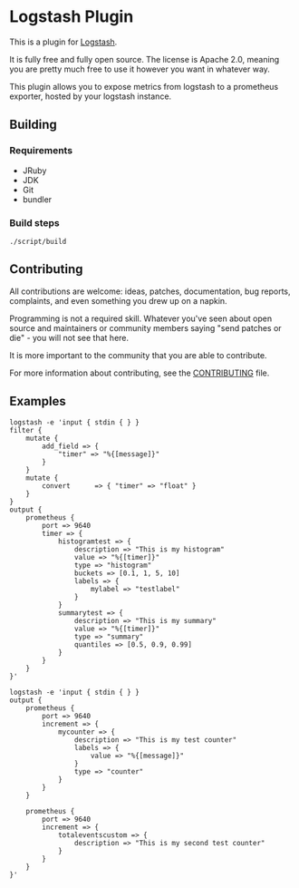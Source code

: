# Logstash Plugin

This is a plugin for [Logstash](https://github.com/elastic/logstash).

It is fully free and fully open source. The license is Apache 2.0, meaning you are pretty much free to use it however you want in whatever way.

This plugin allows you to expose metrics from logstash to a prometheus exporter, hosted by your logstash instance.


## Building

### Requirements
- JRuby
- JDK
- Git
- bundler

### Build steps

`./script/build`

## Contributing

All contributions are welcome: ideas, patches, documentation, bug reports, complaints, and even something you drew up on a napkin.

Programming is not a required skill. Whatever you've seen about open source and maintainers or community members  saying "send patches or die" - you will not see that here.

It is more important to the community that you are able to contribute.

For more information about contributing, see the [CONTRIBUTING](https://github.com/elastic/logstash/blob/master/CONTRIBUTING.md) file.

## Examples

```
logstash -e 'input { stdin { } } 
filter {
	mutate {
		add_field => {
			"timer" => "%{[message]}"
		}
	}
	mutate {
		convert      => { "timer" => "float" }
	}
}
output {
	prometheus {
		port => 9640
		timer => {
			histogramtest => {
				description => "This is my histogram"
				value => "%{[timer]}"
				type => "histogram"
				buckets => [0.1, 1, 5, 10]
				labels => {
					mylabel => "testlabel" 
				}
			}
			summarytest => {
				description => "This is my summary"
				value => "%{[timer]}"
				type => "summary"
				quantiles => [0.5, 0.9, 0.99]
			}
		}
	}
}'
```

```
logstash -e 'input { stdin { } } 
output {
	prometheus {
		port => 9640
		increment => {
			mycounter => {
				description => "This is my test counter"
				labels => {
					value => "%{[message]}" 
				}
				type => "counter"
			}
		}
	}

	prometheus {
		port => 9640
		increment => {
			totaleventscustom => {
				description => "This is my second test counter"
			}
		}
	}
}'
```

